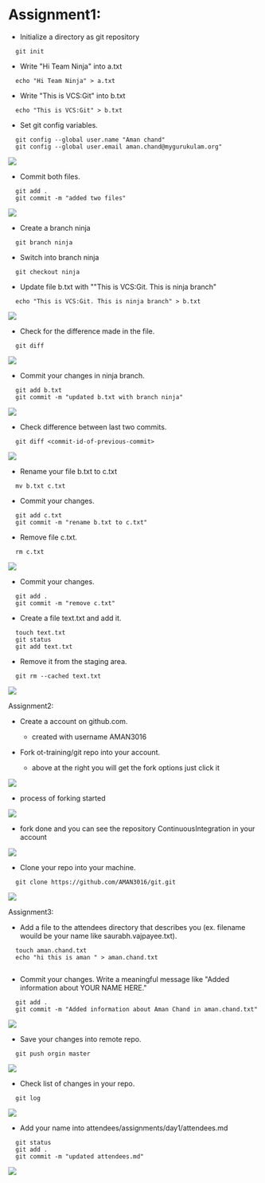 
# Assignment1:

* Initialize a directory as git repository

```
  git init  

```

* Write "Hi Team Ninja" into a.txt 
 
```
  echo "Hi Team Ninja" > a.txt

```

* Write "This is VCS:Git" into b.txt
```
  echo "This is VCS:Git" > b.txt

```

* Set git config variables.

```
  git config --global user.name "Aman chand"
  git config --global user.email aman.chand@mygurukulam.org"

```

![](media/git_init.png)

* Commit both files.

```
  git add .
  git commit -m "added two files"

```

![](media/git_commit.png)

* Create a branch ninja

```
  git branch ninja

```

* Switch into branch ninja

```
  git checkout ninja 

```

* Update file b.txt with ""This is VCS:Git. This is ninja branch"

```
  echo "This is VCS:Git. This is ninja branch" > b.txt

```

![](media/create_branch.png)

* Check for the difference made in the file.

```
  git diff

```

![](media/git_diff.png)

* Commit your changes in ninja branch.

```
  git add b.txt
  git commit -m "updated b.txt with branch ninja"

```

![](media/gitadd.png)

* Check difference between last two commits.

```
  git diff <commit-id-of-previous-commit> 

```

![](media/diff_commit.png)

* Rename your file b.txt to c.txt

```
  mv b.txt c.txt

```

* Commit your changes.

```
  git add c.txt
  git commit -m "rename b.txt to c.txt" 

```
* Remove file c.txt.
```
  rm c.txt

```      
![](media/rmC.png)

* Commit your changes.

``` 
  git add .
  git commit -m "remove c.txt"

```
* Create a file text.txt and add it.

``` 
  touch text.txt
  git status
  git add text.txt

```   
* Remove it from the staging area.

```  
  git rm --cached text.txt

```

![](media/stagingAreaClean.png)

Assignment2:

* Create a account on github.com.

  - created with username AMAN3016

* Fork ot-training/git repo into your account.

  - above at the right you will get the fork options just click it 

![](media/fork1.png)

  - process of forking started

![](media/fork2.png)

  - fork done and you can see the repository ContinuousIntegration in your account 

![](media/fork3.png)

* Clone your repo into your machine.

```
  git clone https://github.com/AMAN3016/git.git

```

![](media/cloneForkRepo.png)

Assignment3:

* Add a file to the attendees directory that describes you (ex. filename wouild be your name like saurabh.vajpayee.txt).

```
  touch aman.chand.txt
  echo "hi this is aman " > aman.chand.txt 
   
```

* Commit your changes. Write a meaningful message like "Added information about YOUR NAME HERE."

```
  git add .
  git commit -m "Added information about Aman Chand in aman.chand.txt"

```

![](media/commitChange.png)

* Save your changes into remote repo.

``` 
  git push orgin master

```

![](media/push.png)

* Check list of changes in your repo.

```
  git log

```

![](media/log.png)

* Add your name into attendees/assignments/day1/attendees.md

```
  git status
  git add .
  git commit -m "updated attendees.md"

```
![](media/addedname.png)


